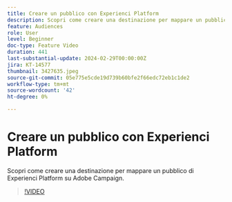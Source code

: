 ```yaml
---
title: Creare un pubblico con Experienci Platform
description: Scopri come creare una destinazione per mappare un pubblico di Experienci Platform su Adobe Campaign.
feature: Audiences
role: User
level: Beginner
doc-type: Feature Video
duration: 441
last-substantial-update: 2024-02-29T00:00:00Z
jira: KT-14577
thumbnail: 3427635.jpeg
source-git-commit: 05e775e5cde19d739b60bfe2f66edc72eb1c1de2
workflow-type: tm+mt
source-wordcount: '42'
ht-degree: 0%

---
```



# Creare un pubblico con Experienci Platform

Scopri come creare una destinazione per mappare un pubblico di Experienci Platform su Adobe Campaign.

>[!VIDEO](https://video.tv.adobe.com/v/3427635/?learn=on)

